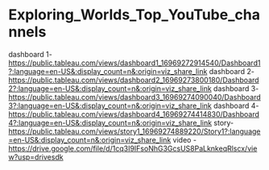 # Exploring_Worlds_Top_YouTube_channels
 dashboard 1-https://public.tableau.com/views/dashboard1_16969272914540/Dashboard1?:language=en-US&:display_count=n&:origin=viz_share_link
 dashboard 2-https://public.tableau.com/views/dashboard2_16969273800180/Dashboard2?:language=en-US&:display_count=n&:origin=viz_share_link
 dashboard 3-https://public.tableau.com/views/dashboard3_16969274090040/Dashboard3?:language=en-US&:display_count=n&:origin=viz_share_link
 dashboard 4-https://public.tableau.com/views/dashboard4_16969274414830/Dashboard4?:language=en-US&:display_count=n&:origin=viz_share_link
story-https://public.tableau.com/views/story1_16969274889220/Story1?:language=en-US&:display_count=n&:origin=viz_share_link
 video - https://drive.google.com/file/d/1cq3I9IFsoNhG3GcsUS8PaLknkeqRlscx/view?usp=drivesdk
